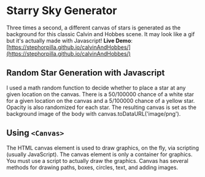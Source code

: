 # Starry Sky Generator
Three times a second, a different canvas of stars is generated as the background for this classic Calvin and Hobbes scene. It may look like a gif but it's actually made with Javascript! 
**Live Demo**: [https://stephorpilla.github.io/calvinAndHobbes/](https://stephorpilla.github.io/calvinAndHobbes/)

## Random Star Generation with Javascript
I used a math random function to decide whether to place a star at any given location on the canvas. There is a 50/100000 chance of a white star for a given location on the canvas and a 5/100000 chance of a yellow star. Opacity is also randomized for each star. The resulting canvas is set as the background image of the body with canvas.toDataURL('image/png').

## Using `<Canvas>`
The HTML canvas element is used to draw graphics, on the fly, via scripting (usually JavaScript). The canvas element is only a container for graphics. You must use a script to actually draw the graphics. Canvas has several methods for drawing paths, boxes, circles, text, and adding images.
